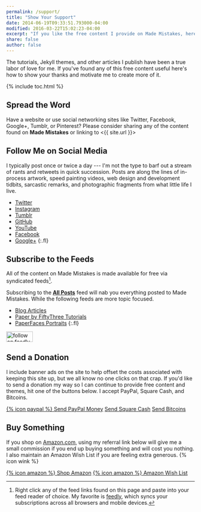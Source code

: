 ```yaml
---
permalink: /support/
title: "Show Your Support"
date: 2014-06-19T09:33:51.793000-04:00
modified: 2016-03-22T15:02:23-04:00
excerpt: "If you like the free content I provide on Made Mistakes, here are some great ways to show your support and motivate me to create more of it."
share: false
author: false
---
```


The tutorials, Jekyll themes, and other articles I publish have been a true labor of love for me. If you've found any of this free content useful here's how to show your thanks and motivate me to create more of it.

{% include toc.html %}

## Spread the Word

Have a website or use social networking sites like Twitter, Facebook, Google+, Tumblr, or Pinterest? Please consider sharing any of the content found on **Made Mistakes** or linking to <{{ site.url }}>

## Follow Me on Social Media

I typically post once or twice a day --- I'm not the type to barf out a stream of rants and retweets in quick succession. Posts are along the lines of in-process artwork, speed painting videos, web design and development tidbits, sarcastic remarks, and photographic fragments from what little life I live.

* [Twitter](https://twitter.com/mmistakes)
* [Instagram](https://instagram.com/mmistakes/)
* [Tumblr](http://mademistakes.tumblr.com/)
* [GitHub](https://github.com/mmistakes)
* [YouTube](https://www.youtube.com/user/anotherjpeg)
* [Facebook](https://www.facebook.com/michaelrose)
* [Google+](https://plus.google.com/+MichaelRoseDesign/posts)
{:.fl}

## Subscribe to the Feeds

All of the content on Made Mistakes is made available for free via syndicated feeds[^rss].

Subscribing to the [**All Posts**](http://feeds.feedburner.com/MadeMistakes) feed will nab you everything posted to Made Mistakes. While the following feeds are more topic focused.

* [Blog Articles](http://feeds.feedburner.com/MadeMistakesArticles)
* [Paper by FiftyThree Tutorials](http://feeds.feedburner.com/MadeMistakesMasteringPaper)
* [PaperFaces Portraits](http://feeds.feedburner.com/MadeMistakesPaperFaces)
{:.fl}

[^rss]: Right click any of the feed links found on this page and paste into your feed reader of choice. My favorite is [feedly](http://feedly.com), which syncs your subscriptions across all browsers and mobile devices.

<a href="http://cloud.feedly.com/#subscription%2Ffeed%2Fhttp%3A%2F%2Ffeeds.feedburner.com%2FMadeMistakes"  target="blank"><img id="feedlyFollow" src="http://s3.feedly.com/img/follows/feedly-follow-rectangle-flat-medium_2x.png" alt="follow on feedly" width="71" height="28"></a>

## Send a Donation

I include banner ads on the site to help offset the costs associated with keeping this site up, but we all know no one clicks on that crap. If you'd like to send a donation my way so I can continue to provide free content and themes, hit one of the buttons below. I accept PayPal, Square Cash, and Bitcoins.

<p markdown="0">
  <a href="https://www.paypal.me/mmistakes" onclick="ga('send', 'event', 'link', 'click', 'Send PayPal');" class="btn">{% icon paypal %} Send PayPal Money</a>
  <a href="https://cash.me/$mmistakes" onclick="ga('send', 'event', 'link', 'click', 'Send Square Cash');" class="btn">Send Square Cash</a>
  <a href="https://coinbase.com/checkouts/0a71043d672fbedccb0ce98e139a8a17" onclick="ga('send', 'event', 'link', 'click', 'Send Bitcoins');" class="btn">Send Bitcoins</a>
</p>

## Buy Something

If you shop on [Amazon.com](http://www.amazon.com/?_encoding=UTF8&camp=1789&creative=390957&linkCode=ur2&tag=mademist-20&linkId=P557QDXPWEYIZTDS), using my referral link below will give me a small commission if you end up buying something and will cost you nothing. I also maintain an Amazon Wish List if you are feeling extra generous. {% icon wink %}

<p markdown="0">
  <a href="http://www.amazon.com/?_encoding=UTF8&camp=1789&creative=390957&linkCode=ur2&tag=mademist-20&linkId=P557QDXPWEYIZTDS" onclick="ga('send', 'event', 'link', 'click', 'Shop Amazon');" class="btn">{% icon amazon %} Shop Amazon</a>
  <a href="http://amzn.com/w/1K58RT2NS0SDP" onclick="ga('send', 'event', 'link', 'click', 'Amazon Wish List');" class="btn">{% icon amazon %} Amazon Wish List</a>
</p>
